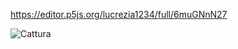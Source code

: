https://editor.p5js.org/lucrezia1234/full/6muGNnN27

![Cattura](https://user-images.githubusercontent.com/79698027/119848366-0c314380-bf0c-11eb-9d73-db58c2179d3f.JPG)

